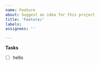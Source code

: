 ```yaml
---
name: Feature
about: Suggest an idea for this project
title: 'Feature/'
labels: 
assignees: ''

---
```


**Tasks**
- [ ] hello
